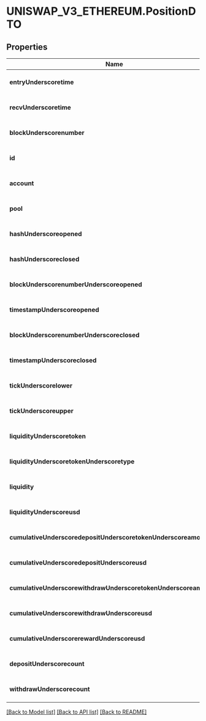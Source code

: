 # UNISWAP_V3_ETHEREUM.PositionDTO

## Properties
Name | Type | Description | Notes
------------ | ------------- | ------------- | -------------
**entryUnderscoretime** | **string** |  | [optional] [default to null]
**recvUnderscoretime** | **string** |  | [optional] [default to null]
**blockUnderscorenumber** | **integer** |  | [optional] [default to null]
**id** | **string** |  | [optional] [default to null]
**account** | **string** |  | [optional] [default to null]
**pool** | **string** |  | [optional] [default to null]
**hashUnderscoreopened** | **string** |  | [optional] [default to null]
**hashUnderscoreclosed** | **string** |  | [optional] [default to null]
**blockUnderscorenumberUnderscoreopened** | **string** |  | [optional] [default to null]
**timestampUnderscoreopened** | **string** |  | [optional] [default to null]
**blockUnderscorenumberUnderscoreclosed** | **string** |  | [optional] [default to null]
**timestampUnderscoreclosed** | **string** |  | [optional] [default to null]
**tickUnderscorelower** | **string** |  | [optional] [default to null]
**tickUnderscoreupper** | **string** |  | [optional] [default to null]
**liquidityUnderscoretoken** | **string** |  | [optional] [default to null]
**liquidityUnderscoretokenUnderscoretype** | **string** |  | [optional] [default to null]
**liquidity** | **string** |  | [optional] [default to null]
**liquidityUnderscoreusd** | **string** |  | [optional] [default to null]
**cumulativeUnderscoredepositUnderscoretokenUnderscoreamounts** | **array[string]** |  | [optional] [default to null]
**cumulativeUnderscoredepositUnderscoreusd** | **string** |  | [optional] [default to null]
**cumulativeUnderscorewithdrawUnderscoretokenUnderscoreamounts** | **array[string]** |  | [optional] [default to null]
**cumulativeUnderscorewithdrawUnderscoreusd** | **string** |  | [optional] [default to null]
**cumulativeUnderscorerewardUnderscoreusd** | **array[string]** |  | [optional] [default to null]
**depositUnderscorecount** | **integer** |  | [optional] [default to null]
**withdrawUnderscorecount** | **integer** |  | [optional] [default to null]

[[Back to Model list]](../README.md#documentation-for-models) [[Back to API list]](../README.md#documentation-for-api-endpoints) [[Back to README]](../README.md)


